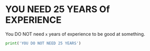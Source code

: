# YOU NEED 25 YEARS Of EXPERIENCE
You DO NOT need `x` years of experience to be good at something.
```python
print('YOU DO NOT NEED 25 YEARS')
```
